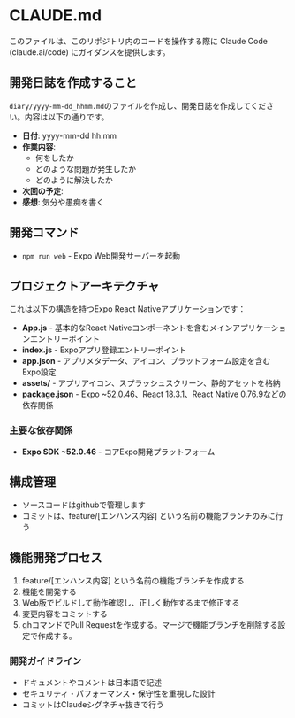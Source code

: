 # CLAUDE.md

このファイルは、このリポジトリ内のコードを操作する際に Claude Code (claude.ai/code) にガイダンスを提供します。

## 開発日誌を作成すること

`diary/yyyy-mm-dd_hhmm.md`のファイルを作成し、開発日誌を作成してください。内容は以下の通りです。

- **日付**: yyyy-mm-dd hh:mm
- **作業内容**:
  - 何をしたか
  - どのような問題が発生したか
  - どのように解決したか
- **次回の予定**:
- **感想**: 気分や愚痴を書く

## 開発コマンド

- `npm run web` - Expo Web開発サーバーを起動

## プロジェクトアーキテクチャ

これは以下の構造を持つExpo React Nativeアプリケーションです：

- **App.js** - 基本的なReact Nativeコンポーネントを含むメインアプリケーションエントリーポイント
- **index.js** - Expoアプリ登録エントリーポイント
- **app.json** - アプリメタデータ、アイコン、プラットフォーム設定を含むExpo設定
- **assets/** - アプリアイコン、スプラッシュスクリーン、静的アセットを格納
- **package.json** - Expo ~52.0.46、React 18.3.1、React Native 0.76.9などの依存関係

### 主要な依存関係

- **Expo SDK ~52.0.46** - コアExpo開発プラットフォーム

## 構成管理

- ソースコードはgithubで管理します
- コミットは、feature/[エンハンス内容] という名前の機能ブランチのみに行う

## 機能開発プロセス

1. feature/[エンハンス内容] という名前の機能ブランチを作成する
2. 機能を開発する
3. Web版でビルドして動作確認し、正しく動作するまで修正する
4. 変更内容をコミットする
5. ghコマンドでPull Requestを作成する。マージで機能ブランチを削除する設定で作成する。

### 開発ガイドライン

- ドキュメントやコメントは日本語で記述
- セキュリティ・パフォーマンス・保守性を重視した設計
- コミットはClaudeシグネチャ抜きで行う

